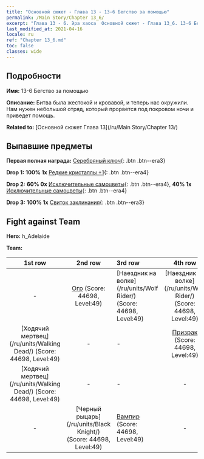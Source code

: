 ```yaml
---
title: "Основной сюжет - Глава 13 - 13-6 Бегство за помощью"
permalink: /Main Story/Chapter 13_6/
excerpt: "Глава 13 - 6. Эра хаоса  Основной сюжет - Глава 13_6. 13-6 Бегство за помощью"
last_modified_at: 2021-04-16
locale: ru
ref: "Chapter 13_6.md"
toc: false
classes: wide
---
```


## Подробности

 **Имя:** 13-6 Бегство за помощью

 **Описание:** Битва была жестокой и кровавой, и теперь нас окружили. Нам нужен небольшой отряд, который прорвется под покровом ночи и приведет помощь.

 **Related to:** [Основной сюжет Глава 13](/ru/Main Story/Chapter 13/)

## Выпавшие предметы

 **Первая полная награда:** [Серебряный ключ](/ru/Items/con_693/){: .btn .btn--era3}

 **Drop 1:** **100% 1x** [Редкие кристаллы +1](/ru/Items/mat_45/){: .btn .btn--era4}

 **Drop 2:** **60% 0x** [Исключительные самоцветы](/ru/Items/mat_37/){: .btn .btn--era4}, **40% 1x** [Исключительные самоцветы](/ru/Items/mat_37/){: .btn .btn--era4}

 **Drop 3:** **100% 1x** [Свиток заклинания](/ru/Items/con_694/){: .btn .btn--era3}


## Fight against Team
 **Hero:** h_Adelaide

 **Team:**


  | 1st row | 2nd row | 3rd row | 4th row |
  |:----:|:----:|:----|:----:|
  | - | [Огр](/ru/units/Ogre/) (Score: 44698, Level:49)  | [Наездник на волке](/ru/units/Wolf Rider/) (Score: 44698, Level:49)  | [Наездник на волке](/ru/units/Wolf Rider/) (Score: 44698, Level:49)  |
  | [Ходячий мертвец](/ru/units/Walking Dead/) (Score: 44698, Level:49)  | - | - | [Призрак](/ru/units/Wight/) (Score: 44698, Level:49)  |
  | [Ходячий мертвец](/ru/units/Walking Dead/) (Score: 44698, Level:49)  | - | - | - |
  | - | [Черный рыцарь](/ru/units/Black Knight/) (Score: 44698, Level:49)  | [Вампир](/ru/units/Vampire/) (Score: 44698, Level:49)  | - |


